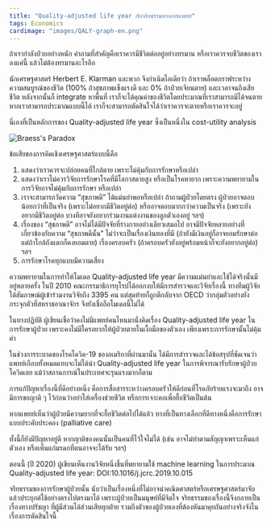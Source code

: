 ```yaml
---
title: "Quality-adjusted life year กับจริยธรรมทางการแพทย์"
tags: Economics
cardimage: "images/QALY-graph-en.png"
---
```


ถ้าเรากำลังป่วยอย่างหนัก คำถามที่สำคัญคือเราควรมีชีวิตต่ออยู่อย่างทรมาน หรือเราควรจบชีวิตของเราลงแค่นี้ แล้วไม่ต้องทรมานอะไรอีก

นักเศรษฐศาสตร์ Herbert E. Klarman และพวก จึงกำเนิดไอเดียว่า ถ้าเราพล็อตกราฟระหว่างความสมบูรณ์ของชีวิต (100% ถ้าสุขภาพแข็งแรงดี และ 0% ถ้าป่วยเจียนตาย) และเวลาจนถึงเสียชีวิต หลังจากนั้นก็ integrate หาพื้นที่ เราก็จะได้คุณค่าของชีวิตโดยประมาณที่เราสามารถมีได้จนตาย หากเราสามารถประมาณแบบนี้ได้ เราก็จะสามารถตัดสินใจได้ว่าเราควรจะตายหรือเราควรจะอยู่ 

นี่เองที่เป็นหลักการของ Quality-adjusted life year ซึ่งเป็นหนึ่งใน cost-utility analysis

![Braess's Paradox]({{site.baseurl}}/images/QALY-graph-en.png)

ข้อเสียของการคิดเชิงเศรษฐศาสตร์แบบนี้คือ

1. แสดงว่าเราควรจะปล่อยคนที่ใกล้ตาย เพราะไม่คุ้มกับการรักษาหรือเปล่า
2. แสดงว่าเราไม่ควรวิจัยการรักษาโรคที่มีโอกาสตายสูง หรือเป็นโรคหายาก เพราะความพยายามในการวิจัยอาจไม่คุ้มกับการรักษา หรือเปล่า
3. เราจะสามารถวัดความ “สุขภาพดี” ได้แม่นยำพอหรือเปล่า ถ้าถามผู้ป่วยโดยตรง ผู้ป่วยอาจตอบน้อยกว่าที่เป็นจริง (เพราะไม่อยากมีชีวิตอยู่ต่อ) หรืออาจตอบมากกว่าความเป็นจริง (เพราะยังอยากมีชีวิตอยู่ต่อ บางทีอาจยังอยากร่วมงานแต่งงานของลูกตัวเองอยู่ ฯลฯ)
4. เรื่องของ “สุขภาพดี” อาจไม่ได้มีปัจจัยที่ร่างกายอย่างเดียวเสมอไป อาจมีปัจจัยหลายอย่างที่เกี่ยวข้องกับความ “สุขภาพดีนั้น” ไม่ว่าจะเป็นเรื่องเงินทองที่มี (ถ้ายังมีเงินอยู่ก็อาจยอมรักษาต่อ แต่ถ้าใกล้ถังแตกก็คงยอมตาย) เรื่องครอบครัว (ถ้าครอบครัวยังอยู่พร้อมหน้าก็จะยังอยากอยู่ต่อ) ฯลฯ
5. การรักษาโรคทุกแบบมีความเสี่ยง

ความพยายามในการทำให้โมเดล Quality-adjusted life year มีความแม่นยำและใช้ได้จริงนั้นมีอยู่หลายครั้ง ในปี 2010 คณะกรรมาธิการยุโรปได้ออกงบให้มีการสำรวจและวิจัยเรื่องนี้ ทางทีมผู้วิจัยได้สัมภาษณ์ผู้เข้าร่วมงานวิจัยถึง 3395 คน แต่สุดท้ายก็ถูกตีกลับจาก OECD ว่ากลุ่มตัวอย่างยังกระจุกตัวที่สหราชอาณาจักร จึงยังเชื่อถือโมเดลนี้ไม่ได้

ในทางปฏิบัติ ผู้เขียนเชื่อว่าคงไม่มีแพทย์คนไหนมานั่งคิดเรื่อง Quality-adjusted life year ในการรักษาผู้ป่วย เพราะคงไม่มีใครอยากให้ผู้ป่วยตายในเงื้อมือของตัวเอง เพียงเพราะการรักษานั้นไม่คุ้มค่า

ในช่วงการระบาดของโรคโควิด-19 ของอเมริกาที่ผ่านมานั้น ได้มีการสำรวจและได้ข้อสรุปที่ชัดเจนว่าแพทย์เกือบทั้งหมดแทบจะไม่ได้นำ Quality-adjusted life year ในการพิจารณารับรักษาผู้ป่วยโควิดเลย แม้ว่าสถานการณ์ในประเทศจะรุนแรงมากก็ตาม

การแก้ปัญหาเรื่องนี้ที่ดีอย่างหนึ่ง คือการสื่อสารระหว่างครอบครัวให้ดีก่อนที่โรคภัยร้ายแรงจะมาถึง อาจมีการขอญาติ ๆ ไว้ก่อนว่าอย่าใส่เครื่องช่วยชีวิต หรือการเจาะคอเพื่อยื้อชีวิตเป็นต้น

หากแพทย์เห็นว่าผู้ป่วยมีความยากที่จะยื้อชีวิตต่อไปได้แล้ว ทางที่เป็นทางเลือกที่ดีทางหนึ่งคือการรักษาแบบประคับประคอง (palliative care)

ทั้งนี้ก็ยังมีปัญหาอยู่ดี หากญาติของคนนั้นเป็นคนที่ไว้ใจไม่ได้ (เช่น อาจไม่ทำตามสัญญาเพราะเห็นแก่ตัวเอง หรือเห็นแก่มรดกที่ตนอาจจะได้รับ ฯลฯ)

ตอนนี้ (ปี 2020) ผู้เขียนเห็นงานวิจัยหนึ่งชี้นที่พยายามใช้ machine learning ในการประมาณ Quality-adjusted life year: DOI:10.1016/j.jcrc.2019.10.015 

จริยธรรมของการรักษาผู้ป่วยนั้น นับว่าเป็นเรื่องหนึ่งที่ไม่อาจนำคณิตศาสตร์หรือเศรษฐศาสตร์มาจับแล้วประยุกต์ใช้อย่างตรงไปตรงมาได้ เพราะผู้ป่วยเป็นมนุษย์ที่มีจิตใจ จริยธรรมของเรื่องนี้จึงกลายเป็นเรื่องทางปรัชญา ที่ผู้มีส่วนได้ส่วนเสียทุกฝ่าย รวมถึงตัวของผู้ป่วยเองที่ต้องหันมาคุยกันอย่างจริงจังในเรื่องการตัดสินใจนี้
